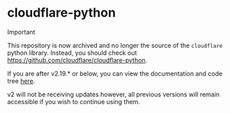 # cloudflare-python

> [!IMPORTANT]
> 
> This repository is now archived and no longer the source of the `cloudflare`
> python library. Instead, you should check out https://github.com/cloudflare/cloudflare-python.
>
> If you are after v2.19.* or below, you can view the documentation and code tree
> [here](https://github.com/cloudflare/python-cloudflare/tree/2.19.0).
>
> v2 will not be receiving updates however, all previous versions will remain accessible
> if you wish to continue using them.

